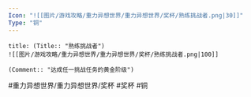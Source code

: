 ```yaml
---
Icon: "![[图片/游戏攻略/重力异想世界/重力异想世界/奖杯/熟练挑战者.png|30]]"
Type: "铜"
---
```

```ad-common-bronze-trophy
title: (Title:: "熟练挑战者")
![[图片/游戏攻略/重力异想世界/重力异想世界/奖杯/熟练挑战者.png|100]]

(Comment:: "达成任一挑战任务的黄金阶级")
```

#重力异想世界/重力异想世界/奖杯 #奖杯 #铜
